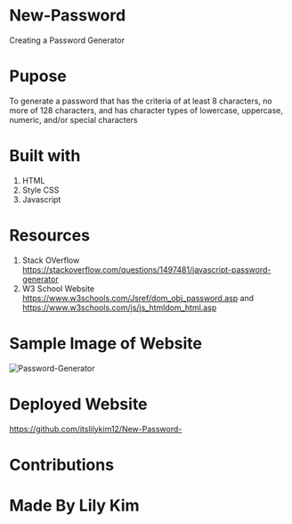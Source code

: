 # New-Password 
Creating a Password Generator 

# Pupose 
To generate a password that has the criteria of at least 8 characters, no more of 128 characters, and has character types of lowercase, uppercase, numeric, and/or special characters

# Built with 
 1. HTML 
 2. Style CSS 
 3. Javascript 

 # Resources 
 1. Stack OVerflow 
    https://stackoverflow.com/questions/1497481/javascript-password-generator
 2. W3 School Website
    https://www.w3schools.com/Jsref/dom_obj_password.asp and 
    https://www.w3schools.com/js/js_htmldom_html.asp
# Sample Image of Website 
![Password-Generator](https://user-images.githubusercontent.com/78708872/111075042-72d1c400-84bc-11eb-8305-c856a17a6672.PNG)


# Deployed Website 
https://github.com/itslilykim12/New-Password-

# Contributions 
Made By Lily Kim 
=======

